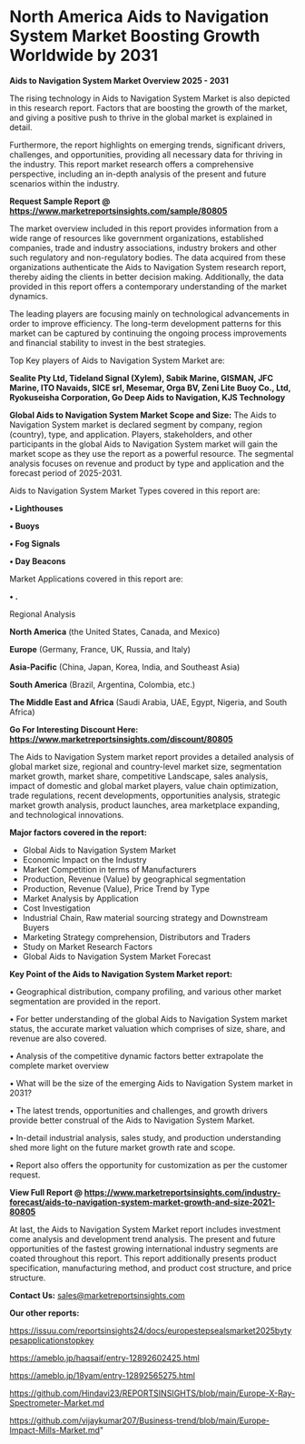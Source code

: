# North America Aids to Navigation System Market Boosting Growth Worldwide by 2031

<Strong> Aids to Navigation System Market Overview 2025 - 2031</strong>

The rising technology in Aids to Navigation System Market is also depicted in this research report. Factors that are boosting the growth of the market, and giving a positive push to thrive in the global market is explained in detail.

Furthermore, the report highlights on emerging trends, significant drivers, challenges, and opportunities, providing all necessary data for thriving in the industry. This report market research offers a comprehensive perspective, including an in-depth analysis of the present and future scenarios within the industry.

<strong>Request Sample Report @ <a href=https://www.marketreportsinsights.com/sample/80805>https://www.marketreportsinsights.com/sample/80805</a></strong>

The market overview included in this report provides information from a wide range of resources like government organizations, established companies, trade and industry associations, industry brokers and other such regulatory and non-regulatory bodies. The data acquired from these organizations authenticate the Aids to Navigation System research report, thereby aiding the clients in better decision making. Additionally, the data provided in this report offers a contemporary understanding of the market dynamics.

The leading players are focusing mainly on technological advancements in order to improve efficiency. The long-term development patterns for this market can be captured by continuing the ongoing process improvements and financial stability to invest in the best strategies.

Top Key players of Aids to Navigation System Market are:

<strong>Sealite Pty Ltd, Tideland Signal (Xylem), Sabik Marine, GISMAN, JFC Marine, ITO Navaids, SICE srl, Mesemar, Orga BV, Zeni Lite Buoy Co., Ltd, Ryokuseisha Corporation, Go Deep Aids to Navigation, KJS Technology</strong>

<strong><b>Global Aids to Navigation System Market Scope and Size:</b></strong>
The Aids to Navigation System market is declared segment by company, region (country), type, and application. Players, stakeholders, and other participants in the global Aids to Navigation System market will gain the market scope as they use the report as a powerful resource. The segmental analysis focuses on revenue and product by type and application and the forecast period of 2025-2031.

Aids to Navigation System Market Types covered in this report are:

<strong>• Lighthouses

• Buoys

• Fog Signals

• Day Beacons</strong>

Market Applications covered in this report are:

<strong>• .</strong> 

Regional Analysis

<strong>North America</strong> (the United States, Canada, and Mexico)

<strong>Europe</strong> (Germany, France, UK, Russia, and Italy)

<strong>Asia-Pacific</strong> (China, Japan, Korea, India, and Southeast Asia)

<strong>South America</strong> (Brazil, Argentina, Colombia, etc.)

<strong>The Middle East and Africa</strong> (Saudi Arabia, UAE, Egypt, Nigeria, and South Africa)

<strong>Go For Interesting Discount Here: <a href=https://www.marketreportsinsights.com/discount/80805>https://www.marketreportsinsights.com/discount/80805</a></strong>

The Aids to Navigation System market report provides a detailed analysis of global market size, regional and country-level market size, segmentation market growth, market share, competitive Landscape, sales analysis, impact of domestic and global market players, value chain optimization, trade regulations, recent developments, opportunities analysis, strategic market growth analysis, product launches, area marketplace expanding, and technological innovations.

<strong><b>Major factors covered in the report:</b></strong>
<ul>
  <li>Global Aids to Navigation System Market </li>
  <li>Economic Impact on the Industry</li>
  <li>Market Competition in terms of Manufacturers</li>
  <li>Production, Revenue (Value) by geographical segmentation</li>
  <li>Production, Revenue (Value), Price Trend by Type</li>
  <li>Market Analysis by Application</li>
  <li>Cost Investigation</li>
  <li>Industrial Chain, Raw material sourcing strategy and Downstream Buyers</li>
  <li>Marketing Strategy comprehension, Distributors and Traders</li>
  <li>Study on Market Research Factors</li>
  <li>Global Aids to Navigation System Market Forecast</li>
</ul>

<strong><b>Key Point of the Aids to Navigation System Market report:</b></strong>

• Geographical distribution, company profiling, and various other market segmentation are provided in the report.

• For better understanding of the global Aids to Navigation System market status, the accurate market valuation which comprises of size, share, and revenue are also covered.

• Analysis of the competitive dynamic factors better extrapolate the complete market overview

• What will be the size of the emerging Aids to Navigation System market in 2031?

• The latest trends, opportunities and challenges, and growth drivers provide better construal of the Aids to Navigation System Market.

• In-detail industrial analysis, sales study, and production understanding shed more light on the future market growth rate and scope.

• Report also offers the opportunity for customization as per the customer request.

<strong><b>View Full Report @ <a href=https://www.marketreportsinsights.com/industry-forecast/aids-to-navigation-system-market-growth-and-size-2021-80805>https://www.marketreportsinsights.com/industry-forecast/aids-to-navigation-system-market-growth-and-size-2021-80805</a></b></strong>


At last, the Aids to Navigation System Market report includes investment come analysis and development trend analysis. The present and future opportunities of the fastest growing international industry segments are coated throughout this report. This report additionally presents product specification, manufacturing method, and product cost structure, and price structure.

<strong>Contact Us:</strong>
sales@marketreportsinsights.com

<strong>Our other reports:</strong>

<a href=https://issuu.com/reportsinsights24/docs/europestepsealsmarket2025bytypesapplicationstopkey>https://issuu.com/reportsinsights24/docs/europestepsealsmarket2025bytypesapplicationstopkey</a>

<a href=https://ameblo.jp/haqsaif/entry-12892602425.html>https://ameblo.jp/haqsaif/entry-12892602425.html</a>

<a href=https://ameblo.jp/18yam/entry-12892565275.html>https://ameblo.jp/18yam/entry-12892565275.html</a>

<a href=https://github.com/Hindavi23/REPORTSINSIGHTS/blob/main/Europe-X-Ray-Spectrometer-Market.md>https://github.com/Hindavi23/REPORTSINSIGHTS/blob/main/Europe-X-Ray-Spectrometer-Market.md</a>

<a href=https://github.com/vijaykumar207/Business-trend/blob/main/Europe-Impact-Mills-Market.md>https://github.com/vijaykumar207/Business-trend/blob/main/Europe-Impact-Mills-Market.md</a>"
